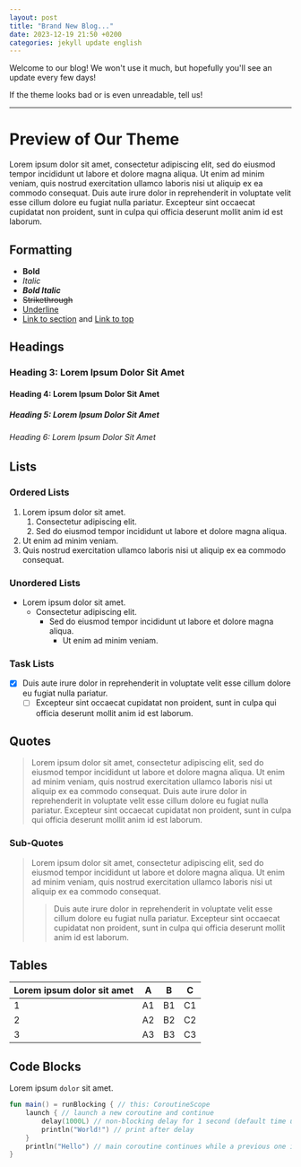 ```yaml
---
layout: post
title: "Brand New Blog..."
date: 2023-12-19 21:50 +0200
categories: jekyll update english
---
```


Welcome to our blog!
We won't use it much, but hopefully you'll see an update every few days!

If the theme looks bad or is even unreadable, tell us!

---


# Preview of Our Theme

Lorem ipsum dolor sit amet, consectetur adipiscing elit, sed do eiusmod tempor incididunt ut labore et dolore magna
aliqua. Ut enim ad minim veniam, quis nostrud exercitation ullamco laboris nisi ut aliquip ex ea commodo consequat. Duis
aute irure dolor in reprehenderit in voluptate velit esse cillum dolore eu fugiat nulla pariatur. Excepteur sint
occaecat cupidatat non proident, sunt in culpa qui officia deserunt mollit anim id est laborum.

## Formatting
- **Bold**
- _Italic_
- ***Bold Italic***
- ~~Strikethrough~~
- <u>Underline</u>
- [Link to section](#formatting) and [Link to top](#top)

## Headings

### Heading 3: Lorem Ipsum Dolor Sit Amet

#### Heading 4: Lorem Ipsum Dolor Sit Amet

##### Heading 5: Lorem Ipsum Dolor Sit Amet

###### Heading 6: Lorem Ipsum Dolor Sit Amet

## Lists

### Ordered Lists

1. Lorem ipsum dolor sit amet.
    1. Consectetur adipiscing elit.
    2. Sed do eiusmod tempor incididunt ut labore et dolore magna aliqua.
2. Ut enim ad minim veniam.
3. Quis nostrud exercitation ullamco laboris nisi ut aliquip ex ea commodo consequat.

### Unordered Lists

- Lorem ipsum dolor sit amet.
    - Consectetur adipiscing elit.
        - Sed do eiusmod tempor incididunt ut labore et dolore magna aliqua.
            - Ut enim ad minim veniam.

### Task Lists

- [x] Duis aute irure dolor in reprehenderit in voluptate velit esse cillum dolore eu fugiat nulla pariatur.
    - [ ] Excepteur sint occaecat cupidatat non proident, sunt in culpa qui officia deserunt mollit anim id est laborum.

## Quotes

> Lorem ipsum dolor sit amet, consectetur adipiscing elit, sed do eiusmod tempor incididunt ut labore et dolore magna
aliqua. Ut enim ad minim veniam, quis nostrud exercitation ullamco laboris nisi ut aliquip ex ea commodo consequat. Duis
aute irure dolor in reprehenderit in voluptate velit esse cillum dolore eu fugiat nulla pariatur. Excepteur sint
occaecat cupidatat non proident, sunt in culpa qui officia deserunt mollit anim id est laborum.


### Sub-Quotes

> Lorem ipsum dolor sit amet, consectetur adipiscing elit, sed do eiusmod tempor incididunt ut labore et dolore magna
aliqua. Ut enim ad minim veniam, quis nostrud exercitation ullamco laboris nisi ut aliquip ex ea commodo consequat.
> > Duis aute irure dolor in reprehenderit in voluptate velit esse cillum dolore eu fugiat nulla pariatur. Excepteur sint
occaecat cupidatat non proident, sunt in culpa qui officia deserunt mollit anim id est laborum.

## Tables

| Lorem ipsum dolor sit amet | A  | B  | C  |
|----------------------------|----|----|----|
| 1                          | A1 | B1 | C1 |
| 2                          | A2 | B2 | C2 |
| 3                          | A3 | B3 | C3 |

## Code Blocks

Lorem ipsum `dolor` sit amet.

```kotlin
fun main() = runBlocking { // this: CoroutineScope
    launch { // launch a new coroutine and continue
        delay(1000L) // non-blocking delay for 1 second (default time unit is ms)
        println("World!") // print after delay
    }
    println("Hello") // main coroutine continues while a previous one is delayed
}
```

[^citation]:
